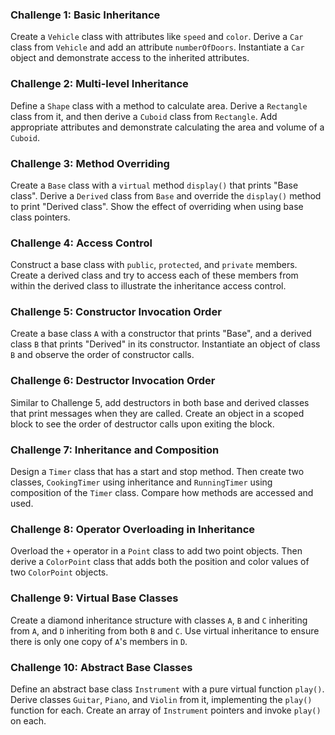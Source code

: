 


### Challenge 1: Basic Inheritance
Create a `Vehicle` class with attributes like `speed` and `color`. Derive a `Car` class from `Vehicle` and add an attribute `numberOfDoors`. Instantiate a `Car` object and demonstrate access to the inherited attributes.

### Challenge 2: Multi-level Inheritance
Define a `Shape` class with a method to calculate area. Derive a `Rectangle` class from it, and then derive a `Cuboid` class from `Rectangle`. Add appropriate attributes and demonstrate calculating the area and volume of a `Cuboid`.

### Challenge 3: Method Overriding
Create a `Base` class with a `virtual` method `display()` that prints "Base class". Derive a `Derived` class from `Base` and override the `display()` method to print "Derived class". Show the effect of overriding when using base class pointers.

### Challenge 4: Access Control
Construct a base class with `public`, `protected`, and `private` members. Create a derived class and try to access each of these members from within the derived class to illustrate the inheritance access control.

### Challenge 5: Constructor Invocation Order
Create a base class `A` with a constructor that prints "Base", and a derived class `B` that prints "Derived" in its constructor. Instantiate an object of class `B` and observe the order of constructor calls.

### Challenge 6: Destructor Invocation Order
Similar to Challenge 5, add destructors in both base and derived classes that print messages when they are called. Create an object in a scoped block to see the order of destructor calls upon exiting the block.

### Challenge 7: Inheritance and Composition
Design a `Timer` class that has a start and stop method. Then create two classes, `CookingTimer` using inheritance and `RunningTimer` using composition of the `Timer` class. Compare how methods are accessed and used.

### Challenge 8: Operator Overloading in Inheritance
Overload the `+` operator in a `Point` class to add two point objects. Then derive a `ColorPoint` class that adds both the position and color values of two `ColorPoint` objects.

### Challenge 9: Virtual Base Classes
Create a diamond inheritance structure with classes `A`, `B` and `C` inheriting from `A`, and `D` inheriting from both `B` and `C`. Use virtual inheritance to ensure there is only one copy of `A`'s members in `D`.

### Challenge 10: Abstract Base Classes
Define an abstract base class `Instrument` with a pure virtual function `play()`. Derive classes `Guitar`, `Piano`, and `Violin` from it, implementing the `play()` function for each. Create an array of `Instrument` pointers and invoke `play()` on each.
